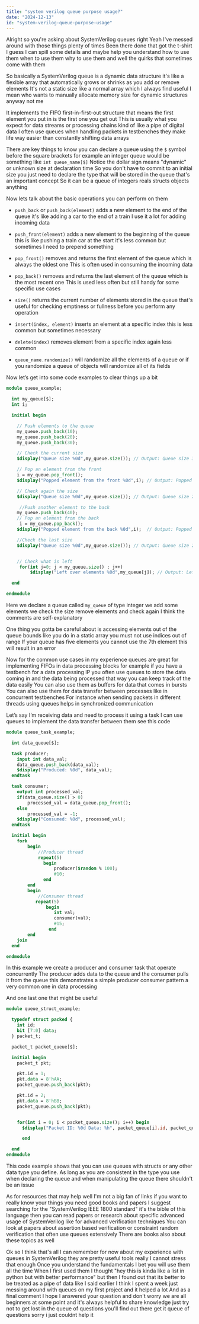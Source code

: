 ```yaml
---
title: "system verilog queue purpose usage?"
date: "2024-12-13"
id: "system-verilog-queue-purpose-usage"
---
```


Alright so you're asking about SystemVerilog queues right Yeah I've messed around with those things plenty of times Been there done that got the t-shirt I guess I can spill some details and maybe help you understand how to use them when to use them why to use them and well the quirks that sometimes come with them

So basically a SystemVerilog queue is a dynamic data structure it's like a flexible array that automatically grows or shrinks as you add or remove elements It's not a static size like a normal array which I always find useful I mean who wants to manually allocate memory size for dynamic structures anyway not me

It implements the FIFO first-in-first-out structure that means the first element you put in is the first one you get out This is usually what you expect for data streams or processing chains kind of like a pipe of digital data I often use queues when handling packets in testbenches they make life way easier than constantly shifting data arrays

There are key things to know you can declare a queue using the `$` symbol before the square brackets for example an integer queue would be something like `int queue_name[$]` Notice the dollar sign means "dynamic" or unknown size at declaration time So you don't have to commit to an initial size you just need to declare the type that will be stored in the queue that's an important concept So it can be a queue of integers reals structs objects anything

Now lets talk about the basic operations you can perform on them

-   `push_back` or `push_back(element)` adds a new element to the end of the queue it's like adding a car to the end of a train I use it a lot for adding incoming data

-   `push_front(element)` adds a new element to the beginning of the queue this is like pushing a train car at the start it's less common but sometimes I need to prepend something

-   `pop_front()` removes and returns the first element of the queue which is always the oldest one This is often used in consuming the incoming data

-   `pop_back()` removes and returns the last element of the queue which is the most recent one This is used less often but still handy for some specific use cases

-   `size()` returns the current number of elements stored in the queue that's useful for checking emptiness or fullness before you perform any operation

-   `insert(index, element)` inserts an element at a specific index this is less common but sometimes necessary

-   `delete(index)` removes element from a specific index again less common

-   `queue_name.randomize()` will randomize all the elements of a queue or if you randomize a queue of objects will randomize all of its fields

Now let’s get into some code examples to clear things up a bit

```systemverilog
module queue_example;

  int my_queue[$];
  int i;

  initial begin

    // Push elements to the queue
    my_queue.push_back(10);
    my_queue.push_back(20);
    my_queue.push_back(30);

    // Check the current size
    $display("Queue size %0d",my_queue.size()); // Output: Queue size 3

    // Pop an element from the front
    i = my_queue.pop_front();
    $display("Popped element from the front %0d",i); // Output: Popped element from the front 10

    // Check again the size
    $display("Queue size %0d",my_queue.size()); // Output: Queue size 2

     //Push another element to the back
    my_queue.push_back(40);
    // Pop an element from the back
     i = my_queue.pop_back();
    $display("Popped element from the back %0d",i);  // Output: Popped element from the back 40

    //Check the last size
    $display("Queue size %0d",my_queue.size()); // Output: Queue size 2


    // Check what is left
     for(int j=0; j < my_queue.size() ; j++)
         $display("Left over elements %0d",my_queue[j]); // Output: Left over elements 20 and 30

  end

endmodule
```

Here we declare a queue called `my_queue` of type integer we add some elements we check the size remove elements and check again I think the comments are self-explanatory

One thing you gotta be careful about is accessing elements out of the queue bounds like you do in a static array you must not use indices out of range If your queue has five elements you cannot use the 7th element this will result in an error

Now for the common use cases in my experience queues are great for implementing FIFOs in data processing blocks for example if you have a testbench for a data processing IP you often use queues to store the data coming in and the data being processed that way you can keep track of the data easily You can also use them as buffers for data that comes in bursts You can also use them for data transfer between processes like in concurrent testbenches For instance when sending packets in different threads using queues helps in synchronized communication

Let’s say I’m receiving data and need to process it using a task I can use queues to implement the data transfer between them see this code

```systemverilog
module queue_task_example;

  int data_queue[$];

  task producer;
    input int data_val;
    data_queue.push_back(data_val);
    $display("Produced: %0d", data_val);
  endtask

  task consumer;
    output int processed_val;
    if(data_queue.size() > 0)
        processed_val = data_queue.pop_front();
    else
        processed_val = -1;
    $display("Consumed: %0d", processed_val);
  endtask

  initial begin
    fork
        begin
            //Producer thread
            repeat(5)
              begin
                  producer($random % 100);
                  #10;
              end
        end
        begin
            //Consumer thread
           repeat(5)
               begin
                  int val;
                  consumer(val);
                  #15;
                end
        end
    join
  end

endmodule
```

In this example we create a producer and consumer task that operate concurrently The producer adds data to the queue and the consumer pulls it from the queue this demonstrates a simple producer consumer pattern a very common one in data processing

And one last one that might be useful

```systemverilog
module queue_struct_example;

  typedef struct packed {
    int id;
    bit [7:0] data;
  } packet_t;

  packet_t packet_queue[$];

  initial begin
    packet_t pkt;

    pkt.id = 1;
    pkt.data = 8'hAA;
    packet_queue.push_back(pkt);

    pkt.id = 2;
    pkt.data = 8'hBB;
    packet_queue.push_back(pkt);


    for(int i = 0; i < packet_queue.size(); i++) begin
      $display("Packet ID: %0d Data: %h", packet_queue[i].id, packet_queue[i].data);

      end

  end
endmodule
```

This code example shows that you can use queues with structs or any other data type you define. As long as you are consistent in the type you use when declaring the queue and when manipulating the queue there shouldn't be an issue

As for resources that may help well I'm not a big fan of links if you want to really know your things you need good books and papers I suggest searching for the "SystemVerilog IEEE 1800 standard" it's the bible of this language then you can read papers or research about specific advanced usage of SystemVerilog like for advanced verification techniques You can look at papers about assertion based verification or constraint random verification that often use queues extensively There are books also about these topics as well

Ok so I think that's all I can remember for now about my experience with queues in SystemVerilog they are pretty useful tools really I cannot stress that enough Once you understand the fundamentals I bet you will use them all the time When I first used them I thought "hey this is kinda like a list in python but with better performance" but then I found out that its better to be treated as a pipe of data like I said earlier I think I spent a week just messing around with queues on my first project and it helped a lot
And as a final comment I hope I answered your question and don't worry we are all beginners at some point and it's always helpful to share knowledge just try not to get lost in the queue of questions you'll find out there get it queue of questions sorry i just couldnt help it
